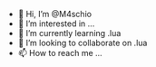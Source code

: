 - 👋 Hi, I’m @M4schio
- 👀 I’m interested in ...
- 🌱 I’m currently learning .lua
- 💞️ I’m looking to collaborate on .lua
- 📫 How to reach me ...

<!---
M4schio/M4schio is a ✨ special ✨ repository because its `README.md` (this file) appears on your GitHub profile.
You can click the Preview link to take a look at your changes.
--->

